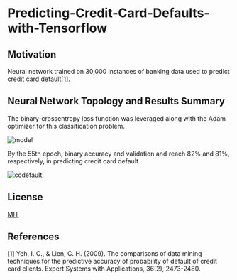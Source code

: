 # Predicting-Credit-Card-Defaults-with-Tensorflow

## Motivation
Neural network trained on 30,000 instances of banking data used to predict credit card default[1].

## Neural Network Topology and Results Summary
The binary-crossentropy loss function was leveraged along with the Adam optimizer for this classification problem.

![model](https://user-images.githubusercontent.com/48378196/96961401-4be81500-1550-11eb-9cd2-4e0f682c3b56.png)

By the 55th epoch, binary accuracy and validation and reach 82% and 81%, respectively, in predicting credit card default. 

![ccdefault](https://user-images.githubusercontent.com/48378196/97688623-7d338880-1aee-11eb-9ce4-918407275c82.png)

## License
[MIT](https://choosealicense.com/licenses/mit/) 

## References
[1] Yeh, I. C., & Lien, C. H. (2009). The comparisons of data mining techniques for the predictive accuracy of probability of default of credit card clients. Expert Systems with Applications, 36(2), 2473-2480.
